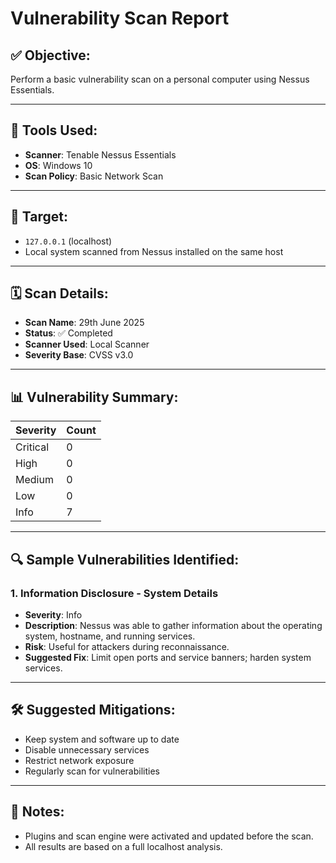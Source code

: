 #  Vulnerability Scan Report

## ✅ Objective:
Perform a basic vulnerability scan on a personal computer using Nessus Essentials.

---

## 🧰 Tools Used:
- **Scanner**: Tenable Nessus Essentials
- **OS**: Windows 10
- **Scan Policy**: Basic Network Scan

---

## 🎯 Target:
- `127.0.0.1` (localhost)
- Local system scanned from Nessus installed on the same host

---

## 🗓️ Scan Details:
- **Scan Name**: 29th June 2025
- **Status**: ✅ Completed
- **Scanner Used**: Local Scanner
- **Severity Base**: CVSS v3.0

---

## 📊 Vulnerability Summary:

| Severity | Count |
|----------|-------|
| Critical | 0     |
| High     | 0     |
| Medium   | 0     |
| Low      | 0     |
| Info     | 7     |

---

## 🔍 Sample Vulnerabilities Identified:

### 1. Information Disclosure - System Details
- **Severity**: Info
- **Description**: Nessus was able to gather information about the operating system, hostname, and running services.
- **Risk**: Useful for attackers during reconnaissance.
- **Suggested Fix**: Limit open ports and service banners; harden system services.

---




## 🛠️ Suggested Mitigations:
- Keep system and software up to date
- Disable unnecessary services
- Restrict network exposure
- Regularly scan for vulnerabilities

---

## 📌 Notes:
- Plugins and scan engine were activated and updated before the scan.
- All results are based on a full localhost analysis.


